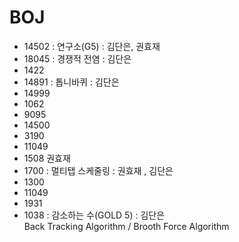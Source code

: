 # BOJ
 
 - 14502 : 연구소(G5) : 김단은, 권효재
 - 18045 : 경쟁적 전염 : 김단은 
 - 1422
 - 14891 : 톱니바퀴 : 김단은
 - 14999
 - 1062
 - 9095
 - 14500
 - 3190
 - 11049
 - 1508 권효재
 - 1700 : 멀티탭 스케줄링 : 권효재 , 김단은 
 - 1300
 - 11049
 - 1931
 - 1038 : 감소하는 수(GOLD 5) : 김단은    
     Back Tracking Algorithm / Brooth Force Algorithm
